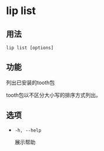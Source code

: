 # lip list

## 用法

```shell
lip list [options]
```

## 功能

列出已安装的tooth包

tooth包以不区分大小写的排序方式列出。

## 选项

- `-h, --help`

  展示帮助